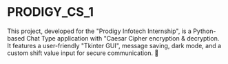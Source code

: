 # PRODIGY_CS_1
This project, developed for the "Prodigy Infotech Internship", is a Python-based Chat Type application with "Caesar Cipher encryption &amp; decryption. It features a user-friendly "Tkinter GUI", message saving, dark mode, and a custom shift value input for secure communication. 🚀
